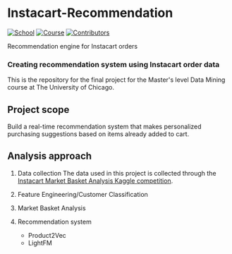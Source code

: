 # Instacart-Recommendation

[![School](https://img.shields.io/badge/UChicago-MSCA-red)]() [![Course](https://img.shields.io/badge/Course-DataMining-lightgray)]()  [![Contributors](https://img.shields.io/badge/Contributors-5-green)]()

Recommendation engine for Instacart orders

### Creating recommendation system using Instacart order data
This is the repository for the final project for the Master's level Data Mining course at The University of Chicago. 
## Project scope
Build a real-time recommendation system that makes personalized purchasing suggestions based on items already added to cart. 
## Analysis approach

 1. Data collection
 The data used in this project is collected through the [Instacart Market Basket Analysis Kaggle competition](https://www.kaggle.com/c/instacart-market-basket-analysis).
 
2. Feature Engineering/Customer Classification
3. Market Basket Analysis
4. Recommendation system
    - Product2Vec
    - LightFM

